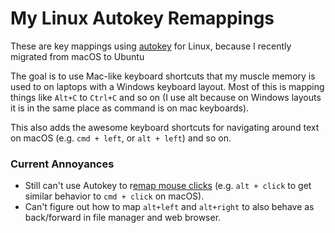 # My Linux Autokey Remappings

These are key mappings using [autokey](https://github.com/autokey/autokey) for Linux, because I recently migrated from macOS to Ubuntu

The goal is to use Mac-like keyboard shortcuts that my muscle memory is used to on laptops with a Windows keyboard layout.
Most of this is mapping things like `Alt+C` to `Ctrl+C` and so on (I use alt because on Windows layouts it is in the same place as command is on mac keyboards).

This also adds the awesome keyboard shortcuts for navigating around text on macOS (e.g. `cmd + left`, or `alt + left`) and so on.

### Current Annoyances

* Still can't use Autokey to r[emap mouse clicks](https://github.com/autokey/autokey/issues/180) (e.g. `alt + click` to get similar behavior to `cmd + click` on macOS).
* Can't figure out how to map `alt+left` and `alt+right` to also behave as back/forward in file manager and web browser.
